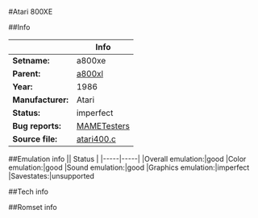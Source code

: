#Atari 800XE

##Info

||Info|
|-----|-----|
|**Setname:**|a800xe
|**Parent:**|[a800xl](a800xl.md)
|**Year:**|1986
|**Manufacturer:**|Atari
|**Status:**|imperfect
|**Bug reports:**|[MAMETesters](http://mametesters.org/view_all_set.php?type=1&temporary=y&search=atari400.c)
|**Source file:**|[atari400.c](https://github.com/mamedev/mame/blob/master/src/mess/drivers/atari400.c)

##Emulation info
|| Status |
|-----|-----|
|Overall emulation:|good
|Color emulation:|good
|Sound emulation:|good
|Graphics emulation:|imperfect
|Savestates:|unsupported

##Tech info

##Romset info

<!--- START OF EDITED COMMENT DO NOT TOUCH TEXT ABOVE-->
